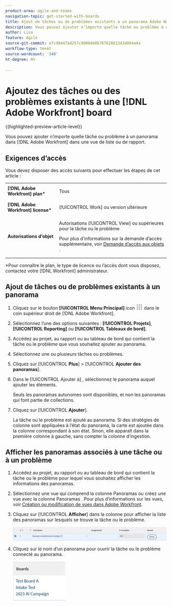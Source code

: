 ```yaml
---
product-area: agile-and-teams
navigation-topic: get-started-with-boards
title: Ajout de tâches ou de problèmes existants à un panorama Adobe Workfront
description: Vous pouvez ajouter n’importe quelle tâche ou problème à un panorama dans Adobe Workfront à partir d’une vue de liste ou de rapport.
author: Lisa
feature: Agile
source-git-commit: e7cd8447ad257c9808de0b76762061343d004a4a
workflow-type: tm+mt
source-wordcount: '340'
ht-degree: 0%

---
```


# Ajoutez des tâches ou des problèmes existants à une [!DNL Adobe Workfront] board

{{highlighted-preview-article-level}}

Vous pouvez ajouter n’importe quelle tâche ou problème à un panorama dans [!DNL Adobe Workfront] dans une vue de liste ou de rapport.

## Exigences d’accès

Vous devez disposer des accès suivants pour effectuer les étapes de cet article :

<table style="table-layout:auto">
 <col>
 <col>
 <tbody>
  <tr>
   <td role="rowheader"><strong>[!DNL Adobe Workfront] plan*</strong></td>
   <td> <p>Tous</p> </td>
  </tr>
  <tr>
   <td role="rowheader"><strong>[!DNL Adobe Workfront] license*</strong></td>
   <td> <p>[!UICONTROL Work] ou version ultérieure</p> </td>
  </tr>
  <tr>
   <td role="rowheader"><strong>Autorisations d’objet</strong></td>
   <td> <p>Autorisations [!UICONTROL View] ou supérieures pour la tâche ou le problème</p> <p>Pour plus d’informations sur la demande d’accès supplémentaire, voir <a href="/help/quicksilver/workfront-basics/grant-and-request-access-to-objects/request-access.md" class="MCXref xref">Demande d’accès aux objets </a>.</p> </td>
  </tr>
 </tbody>
</table>

&#42;Pour connaître le plan, le type de licence ou l’accès dont vous disposez, contactez votre [!DNL Workfront] administrateur.

## Ajout de tâches ou de problèmes existants à un panorama

1. Cliquez sur le bouton **[!UICONTROL Menu Principal]** icon ![](assets/main-menu-icon.png) dans le coin supérieur droit de [!DNL Adobe Workfront].
1. Sélectionnez l’une des options suivantes : **[!UICONTROL Projets]**, **[!UICONTROL Reporting]** ou **[!UICONTROL Tableaux de bord]**.
1. Accédez au projet, au rapport ou au tableau de bord qui contient la tâche ou le problème que vous souhaitez ajouter au panorama.
1. Sélectionnez une ou plusieurs tâches ou problèmes.
1. Cliquez sur [!UICONTROL **Plus**] > [!UICONTROL **Ajouter des panoramas**].
1. Dans le [!UICONTROL Ajouter à] , sélectionnez le panorama auquel ajouter les éléments.

   Seuls les panoramas autonomes sont disponibles, et non les panoramas qui font partie de collections.

1. Cliquez sur [!UICONTROL **Ajouter**].

   La tâche ou le problème est ajouté au panorama. Si des stratégies de colonne sont appliquées à l’état du panorama, la carte est ajoutée dans la colonne correspondant à son état. Sinon, elle apparaît dans la première colonne à gauche, sans compter la colonne d’ingestion.

## Afficher les panoramas associés à une tâche ou à un problème

1. Accédez au projet, au rapport ou au tableau de bord qui contient la tâche ou le problème pour lequel vous souhaitez afficher les informations des panoramas.
1. Sélectionnez une vue qui comprend la colonne Panoramas ou créez une vue avec la colonne Panoramas .
Pour plus d’informations sur les vues, voir [Création ou modification de vues dans Adobe Workfront](/help/quicksilver/reports-and-dashboards/reports/reporting-elements/create-edit-views.md).
1. Cliquez sur [!UICONTROL **Afficher**] dans la colonne pour afficher la liste des panoramas sur lesquels se trouve la tâche ou le problème.

   ![Afficher les panoramas dans la colonne](assets/show-boards-in-column.png)

1. Cliquez sur le nom d’un panorama pour ouvrir la tâche ou le problème connecté au panorama.

   ![Sélection d’un panorama](assets/select-board-in-column.png)
